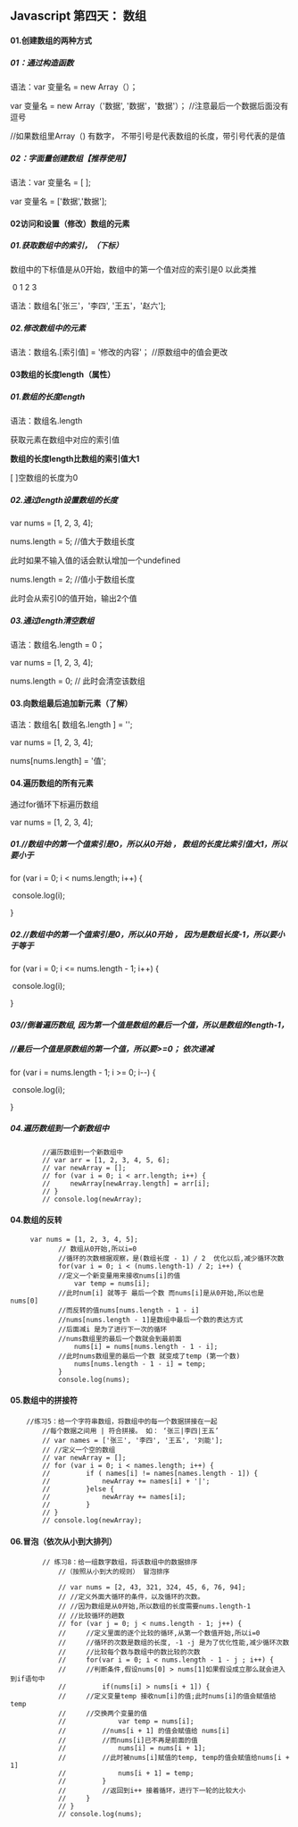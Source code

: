 ## Javascript 第四天： 数组

#### 01.创建数组的两种方式

##### 01：通过构造函数

语法：var 变量名 =  new Array（）；

var 变量名 =  new Array（'数据',  '数据'，'数据'）；   //注意最后一个数据后面没有逗号

//如果数组里Array（) 有数字， 不带引号是代表数组的长度，带引号代表的是值 

##### 02：字面量创建数组【推荐使用】

语法：var 变量名 = [ ];

var 变量名 = ['数据','数据'];



#### 02访问和设置（修改）数组的元素

##### 01.获取数组中的索引，（下标）

数组中的下标值是从0开始，数组中的第一个值对应的索引是0 以此类推

​			   0		1	    2		 3

语法：数组名['张三'，'李四', '王五'，'赵六'];



##### 02.修改数组中的元素

语法：数组名.[索引值] = '修改的内容'；   //原数组中的值会更改



#### 03数组的长度length（属性）

##### 01.数组的长度length

语法：数组名.length 

获取元素在数组中对应的索引值

**数组的长度length比数组的索引值大1**

[ ]空数组的长度为0

##### 02.通过length设置数组的长度

var nums = [1, 2, 3, 4];

nums.length = 5;    //值大于数组长度

此时如果不输入值的话会默认增加一个undefined

nums.length = 2;  //值小于数组长度

此时会从索引0的值开始，输出2个值

##### 03.通过length清空数组

语法：数组名.length = 0；

var nums = [1, 2, 3, 4];

nums.length  = 0;   // 此时会清空该数组



#### 03.向数组最后追加新元素（了解）

语法：数组名[ 数组名.length ] = '';

var nums = [1, 2, 3, 4];

nums[nums.length]  =  '值';



#### 04.遍历数组的所有元素

通过for循环下标遍历数组

var nums = [1, 2, 3, 4];

##### 01.//数组中的第一个值索引是0，所以从0开始 ，  数组的长度比索引值大1，所以要小于

for (var i = 0; i < nums.length; i++) { 

​		console.log(i);

}

##### 02.//数组中的第一个值索引是0，所以从0开始 ，  因为是数组长度-1，所以要小于等于

for (var i = 0; i <= nums.length - 1; i++) { 

​		console.log(i);

}

##### 03//倒着遍历数组, 因为第一个值是数组的最后一个值，所以是数组的length-1， 

##### //最后一个值是原数组的第一个值，所以要>=0； 依次递减

for (var i = nums.length - 1; i  >= 0;  i--) { 

​		console.log(i);

}

##### 04.遍历数组到一个新数组中

```
 		//遍历数组到一个新数组中
        // var arr = [1, 2, 3, 4, 5, 6];
        // var newArray = [];
        // for (var i = 0; i < arr.length; i++) {
        //     newArray[newArray.length] = arr[i];
        // }
        // console.log(newArray);
```



#### 04.数组的反转

```
     var nums = [1, 2, 3, 4, 5];
            // 数组从0开始,所以i=0  
            //循环的次数根据观察，是(数组长度 - 1) / 2  优化以后,减少循环次数 
            for(var i = 0; i < (nums.length-1) / 2; i++) {
            //定义一个新变量用来接收nums[i]的值
                var temp = nums[i];
            //此时num[i] 就等于 最后一个数 而nums[i]是从0开始,所以也是nums[0]
            //而反转的值nums[nums.length - 1 - i] 
            //nums[nums.length - 1]是数组中最后一个数的表达方式
            //后面减i 是为了进行下一次的循环
            //nums数组里的最后一个数就会到最前面
                nums[i] = nums[nums.length - 1 - i];
            //此时nums数组里的最后一个数 就变成了temp (第一个数)
                nums[nums.length - 1 - i] = temp;
            }
            console.log(nums);
```

#### 05.数组中的拼接符

```
	//练习5：给一个字符串数组，将数组中的每一个数据拼接在一起
        //每个数据之间用 | 符合拼接。 如： ‘张三|李四|王五’
        // var names = ['张三', '李四', '王五', '刘能'];
        // //定义一个空的数组
        // var newArray = [];
        // for (var i = 0; i < names.length; i++) {
        //         if ( names[i] != names[names.length - 1]) {
        //             newArray += names[i] + '|';
        //         }else {
        //             newArray += names[i];
        //         }
        // }
        // console.log(newArray);
```



#### 06.冒泡（依次从小到大排列）

```
 		// 练习8：给一组数字数组，将该数组中的数据排序
            //（按照从小到大的规则） 冒泡排序
            
            // var nums = [2, 43, 321, 324, 45, 6, 76, 94];
            // //定义外面大循环的条件，以及循环的次数。
            // //因为数组是从0开始,所以数组的长度需要nums.length-1
            // //比较循环的趟数
            // for (var j = 0; j < nums.length - 1; j++) {
            //     //定义里面的逐个比较的循环,从第一个数值开始,所以i=0
            //     //循环的次数是数组的长度, -1 -j 是为了优化性能,减少循环次数
            //     //比较每个数与数组中的数比较的次数  
            //     for(var i = 0; i < nums.length - 1 - j ; i++) {
            //     //判断条件,假设nums[0] > nums[1]如果假设成立那么就会进入到if语句中
            //         if(nums[i] > nums[i + 1]) {
            //     //定义变量temp 接收num[i]的值;此时nums[i]的值会赋值给temp
            //     //交换两个变量的值
            //             var temp = nums[i];
            //         //nums[i + 1] 的值会赋值给 nums[i]
            //         //而nums[i]已不再是前面的值
            //             nums[i] = nums[i + 1];
            //         //此时被nums[i]赋值的temp, temp的值会赋值给nums[i + 1]
            //             nums[i + 1] = temp;
            //         }
            //         //返回到i++ 接着循环，进行下一轮的比较大小
            //     }
            // }
            // console.log(nums);
```

